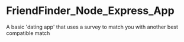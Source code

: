 # FriendFinder_Node_Express_App
A basic 'dating app' that uses a survey to match you with another best compatible match
